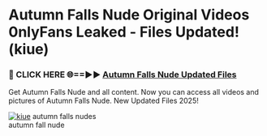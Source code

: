 # Autumn Falls Nude Original Videos 0nlyFans Leaked - Files Updated! (kiue)

<h3>🔴 CLICK HERE 🌐==►► <a href="https://tinyurl.com/4mcuefdz" rel="nofollow">Autumn Falls Nude Updated Files</a></h3>

Get Autumn Falls Nude and all content. Now you can access all videos and pictures of Autumn Falls Nude. New Updated Files 2025!

[![kiue](https://i.imgur.com/StAQSOY.gif)](https://tinyurl.com/4mcuefdz)
autumn falls nudes<br>
autumn fall nude